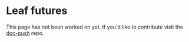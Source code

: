 # Leaf futures

This page has not been worked on yet. If you'd like to contribute visit the [doc-push]
repo.

[doc-push]: https://github.com/tokio-rs/doc-push
